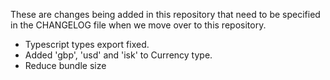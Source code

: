 These are changes being added in this repository that need to be specified in the CHANGELOG file when we move over to this repository.

- Typescript types export fixed.
- Added 'gbp', 'usd' and 'isk' to Currency type.
- Reduce bundle size
